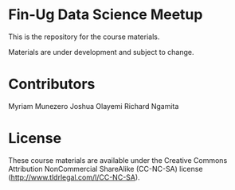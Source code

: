 # Fin-Ug Data Science Meetup

This is the repository for the course materials.

Materials are under development and subject to change.

# Contributors
Myriam Munezero
Joshua Olayemi
Richard Ngamita

# License
These course materials are available under the Creative Commons Attribution NonCommercial ShareAlike (CC-NC-SA) license (http://www.tldrlegal.com/l/CC-NC-SA).
